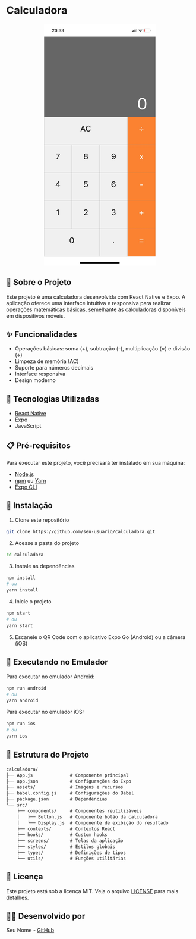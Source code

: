 # Calculadora

<div align="center">
  <img src="./Application.jpeg" alt="Screenshot da Aplicação" width="300" />
</div>

## 📱 Sobre o Projeto

Este projeto é uma calculadora desenvolvida com React Native e Expo. A aplicação oferece uma interface intuitiva e responsiva para realizar operações matemáticas básicas, semelhante às calculadoras disponíveis em dispositivos móveis.

## ✨ Funcionalidades

- Operações básicas: soma (+), subtração (-), multiplicação (×) e divisão (÷)
- Limpeza de memória (AC)
- Suporte para números decimais
- Interface responsiva
- Design moderno

## 🚀 Tecnologias Utilizadas

- [React Native](https://reactnative.dev/)
- [Expo](https://expo.dev/)
- JavaScript

## 📋 Pré-requisitos

Para executar este projeto, você precisará ter instalado em sua máquina:

- [Node.js](https://nodejs.org/)
- [npm](https://www.npmjs.com/) ou [Yarn](https://yarnpkg.com/)
- [Expo CLI](https://docs.expo.dev/get-started/installation/)

## 🔧 Instalação

1. Clone este repositório
```bash
git clone https://github.com/seu-usuario/calculadora.git
```

2. Acesse a pasta do projeto
```bash
cd calculadora
```

3. Instale as dependências
```bash
npm install
# ou
yarn install
```

4. Inicie o projeto
```bash
npm start
# ou
yarn start
```

5. Escaneie o QR Code com o aplicativo Expo Go (Android) ou a câmera (iOS)

## 📱 Executando no Emulador

Para executar no emulador Android:
```bash
npm run android
# ou
yarn android
```

Para executar no emulador iOS:
```bash
npm run ios
# ou
yarn ios
```

## 📂 Estrutura do Projeto

```
calculadora/
├── App.js              # Componente principal
├── app.json            # Configurações do Expo
├── assets/             # Imagens e recursos
├── babel.config.js     # Configurações do Babel
├── package.json        # Dependências
└── src/
    ├── components/     # Componentes reutilizáveis
    │   ├── Button.js   # Componente botão da calculadora
    │   └── Display.js  # Componente de exibição do resultado
    ├── contexts/       # Contextos React
    ├── hooks/          # Custom hooks
    ├── screens/        # Telas da aplicação
    ├── styles/         # Estilos globais
    ├── types/          # Definições de tipos
    └── utils/          # Funções utilitárias
```

## 📝 Licença

Este projeto está sob a licença MIT. Veja o arquivo [LICENSE](LICENSE) para mais detalhes.

## 👨‍💻 Desenvolvido por

Seu Nome - [GitHub](https://github.com/seu-usuario)
